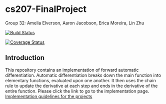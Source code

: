 # cs207-FinalProject

Group 32: Amelia Elverson, Aaron Jacobson, Erica Moreira, Lin Zhu

[![Build Status](https://travis-ci.com/ELAA207/cs207-FinalProject.svg?branch=master)](https://travis-ci.com/ELAA207/cs207-FinalProject.svg?branch=master)

[![Coverage Status](https://codecov.io/gh/ELAA207/cs207-FinalProject/branch/master/graph/badge.svg)](https://codecov.io/gh/ELAA207/cs207-FinalProject)

## Introduction
This repository contains an implementation of forward automatic differentiation.
Automatic differentiation breaks down the main function into elementary functions, evaluated upon one another. 
It then uses the chain rule to update the derivative at each step and ends in the derivative of the entire function.
Please click the link to go to the implementation page.
[Implementation guidelines for the projects ](docs/milestone2.ipynb)
